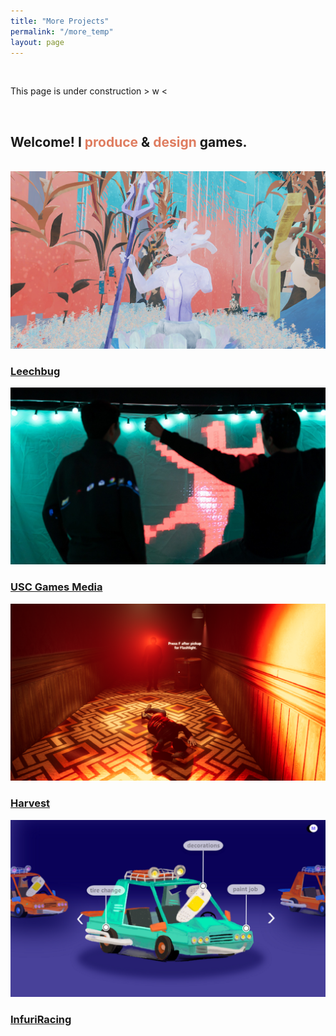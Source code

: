 ```yaml
---
title: "More Projects"
permalink: "/more_temp"
layout: page
---
```

<br>
 
 This page is under construction > w <


  <br>

  <h2>Welcome! I <span style="color:#DF7D60">produce</span> & <span style="color:#DF7D60">design</span> games.</h2>
  
  <br>

  <!--
  <p>Thanks for stopping by my very incomplete site :' )</p>
  -->

  <!--
  <hr>
  -->

  <div class="container1">
    <a href="/leechbug"><img src="/assets/images/statue.png" alt="statue" class="image">
    <div class="overlay">
        <h3><div class="text">Leechbug</div></h3>
     </div>


  <div class="container2">
    <a href="/media"><img src="/assets/images/expo.jpg" alt="expo" class="image">
    <div class="overlay">
        <h3><div class="text">USC Games Media</div></h3>
     </div>


  <div class="container1">
    <a href="/harvest"><img src="/assets/images/harvest.png" alt="harvest" class="image">
    <div class="overlay">
        <h3><div class="text">Harvest</div></h3>
     </div>


  <div class="container2">
    <a href="https://drive.google.com/file/d/192QWS9-3vCBgIgj-d3j3MjXj1bXrY2mG/view?usp=sharing" target="_blank"><img src="/assets/images/infuriracing.png" alt="infuriracing" class="image">
    <div class="overlay">
        <h3><div class="text">InfuriRacing</div></h3>
     </div>


  <!-- extra container1 to get rid of the /more link in footer on "KeroMichelle" -->
  <div class="container1">
    <a href="/">

  <br>
